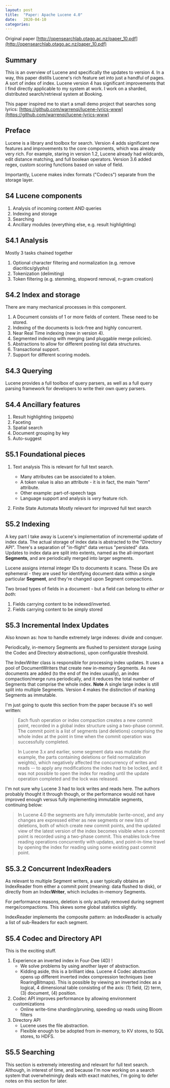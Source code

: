 ```yaml
---
layout: post
title:  "Paper: Apache Lucene 4.0"
date:   2020-04-10
categories:
---
```


Original paper [http://opensearchlab.otago.ac.nz/paper_10.pdf](http://opensearchlab.otago.ac.nz/paper_10.pdf)

## Summary

This is an overview of Lucene and specifically the updates to version 4. In a way, this paper distills Lucene's rich feature set into just a handful of pages. A sort of index of index. Lucene version 4 has significant improvements that I find directly applicable to my system at work. I work on a sharded, distributed search/retrieval system at Booking.

This paper inspired me to start a small demo project that searches song lyrics: [https://github.com/warrenqi/lucene-lyrics-www](https://github.com/warrenqi/lucene-lyrics-www)

## Preface

Lucene is a library and toolbox for search. Version 4 adds significant new features and improvements to the core components, which was already very rich. For example, staring in version 1.2, Lucene already had wildcards, edit distance matching, and full boolean operators. Version 3.6 added regex, custom scoring functions based on value of field.

Importantly, Lucene makes index formats ("Codecs") separate from the storage layer.

## S4 Lucene components

1. Analysis of incoming content AND queries
2. Indexing and storage
3. Searching
4. Ancillary modules (everything else, e.g. result highlighting)

## S4.1 Analysis

Mostly 3 tasks chained together
1. Optional character filtering and normalization (e.g. remove diacritics/glyphs)
2. Tokenization (delimiting)
3. Token filtering (e.g. stemming, stopword removal, n-gram creation)

## S4.2 Index and storage

There are many mechanical processes in this component.
1. A Document consists of 1 or more fields of content. These need to be stored.
2. Indexing of the documents is lock-free and highly concurrent.
3. Near Real Time indexing (new in version 4).
4. Segmented indexing with merging (and pluggable merge policies).
5. Abstractions to allow for different posting list data structures.
6. Transactional support.
7. Support for different scoring models.

## S4.3 Querying

Lucene provides a full toolbox of query parsers, as well as a full query parsing framework for developers to write their own query parsers.

## S4.4 Ancillary features

1. Result highlighting (snippets)
2. Faceting
3. Spatial search
4. Document grouping by key
5. Auto-suggest

## S5.1 Foundational pieces

1. Text analysis
    This is relevant for full text search.
    * Many attributes can be associated to a token.
    * A token value is also an attribute - it is in fact, the main "term" attribute.
    * Other example: part-of-speech tags
    * Language support and analysis is _very_ feature rich.

2. Finite State Automata
    Mostly relevant for improved full text search


## S5.2 Indexing

A key part I take away is Lucene's implementation of incremental update of index data. The actual storage of index data is abstracted to the "Directory API". There's a separation of "in-flight" data versus "persisted" data. Updates to index data are split into extents, named as the all-important **Segments**, and are periodically merged into larger segments.

Lucene assigns internal integer IDs to documents it scans. These IDs are ephemeral - they are used for identifying document data within a single particular **Segment**, and they're changed upon Segment compactions.

Two broad types of fields in a document - but a field can belong to _either or both_:
1. Fields carrying content to be indexed/inverted.
2. Fields carrying content to be simply stored


## S5.3 Incremental Index Updates

Also known as: how to handle extremely large indexes: divide and conquer.

Periodically, in-memory Segments are flushed to persistent storage (using the Codec and Directory abstractions), upon configurable threshold.

The IndexWriter class is responsible for processing index updates. It uses a pool of DocumentWriters that create new in-memory Segments. As new documents are added (to the end of the index usually), an index compaction/merge runs periodically, and it reduces the total number of Segments that comprise the whole index. **Note** A single large index is still split into multiple Segments. Version 4 makes the distinction of marking Segments as immutable.

I'm just going to quote this section from the paper because it's so well written:

>Each flush operation or index compaction creates a new commit point, recorded in a global index structure using a two-phase commit. The commit point is a list of segments (and deletions) comprising the whole index at the point in time when the commit operation was successfully completed.

>In Lucene 3.x and earlier, some segment data was mutable (for example, the parts containing  deletions or field normalization weights), which negatively affected the concurrency of writes and reads -- to apply any modifications the index had to be locked, and it was not possible to open  the index for reading until the update operation completed and the lock was released.

I'm not sure why Lucene 3 had to lock writes and reads here. The authors probably thought it through though, or the performance would not have improved enough versus fully implementing immutable segments, continuing below:

>In Lucene 4.0 the segments are fully immutable (write-once), and any changes are expressed either as new segments or new lists of deletions, both of which create new commit points, and the updated view of the latest version of the index becomes visible when a commit point is recorded using a two-phase commit. This enables lock-free reading operations concurrently with updates, and  point-in-time travel by opening the index for reading using some existing past commit point.


## S5.3.2 Concurrent IndexReaders

As relevant to multiple Segment writers, a user typically obtains an IndexReader from either a commit point (meaning: data flushed to disk), or directly from an Index**Writer**, which includes in-memory Segments.

For performance reasons, deletion is only actually removed during segment merge/compactions. This skews some global statistics slightly.

IndexReader implements the composite pattern: an IndexReader is actually a list of sub-Readers for each segment.

## S5.4 Codec and Directory API

This is the exciting stuff.

1. Experience an inverted index in Four-Dee (4D) !
    * We solve problems by using another layer of abstraction. 
    * Kidding aside, this is a brilliant idea. Lucene 4 Codec abstraction opens up different inverted index compression techniques (see RoaringBitmaps). This is possible by viewing an inverted index as a logical, 4 dimensional table consisting of the axis: (1) field, (2) term, (3) document, (4) position.
2. Codec API improves performance by allowing environment customizations
    * Online write-time sharding/pruning, speeding up reads using Bloom filters
3. Directory API
    * Lucene uses the file abstraction.
    * Flexible enough to be adopted from in-memory, to KV stores, to SQL stores, to HDFS.

## S5.5 Searching

This section is extremely interesting and relevant for full text search. Although, in interest of time, and because I'm now working on a search system that overwhelmingly deals with exact matches, I'm going to defer notes on this section for later.